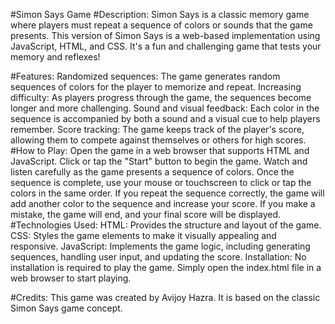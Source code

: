 #Simon Says Game
#Description:
Simon Says is a classic memory game where players must repeat a sequence of colors or sounds that the game presents. This version of Simon Says is a web-based implementation using JavaScript, HTML, and CSS. It's a fun and challenging game that tests your memory and reflexes!

#Features:
Randomized sequences: The game generates random sequences of colors for the player to memorize and repeat.
Increasing difficulty: As players progress through the game, the sequences become longer and more challenging.
Sound and visual feedback: Each color in the sequence is accompanied by both a sound and a visual cue to help players remember.
Score tracking: The game keeps track of the player's score, allowing them to compete against themselves or others for high scores.
#How to Play:
Open the game in a web browser that supports HTML and JavaScript.
Click or tap the "Start" button to begin the game.
Watch and listen carefully as the game presents a sequence of colors.
Once the sequence is complete, use your mouse or touchscreen to click or tap the colors in the same order.
If you repeat the sequence correctly, the game will add another color to the sequence and increase your score.
If you make a mistake, the game will end, and your final score will be displayed.
#Technologies Used:
HTML: Provides the structure and layout of the game.
CSS: Styles the game elements to make it visually appealing and responsive.
JavaScript: Implements the game logic, including generating sequences, handling user input, and updating the score.
Installation:
No installation is required to play the game. Simply open the index.html file in a web browser to start playing.

#Credits:
This game was created by Avijoy Hazra. It is based on the classic Simon Says game concept.
